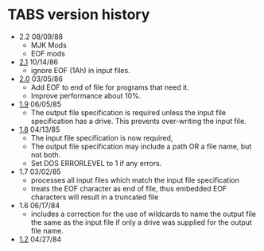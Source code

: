 # TABS version history

- 2.2 08/09/88
  - MJK Mods
  - EOF mods
- [2.1](2.1) 10/14/86
  - ignore EOF (1Ah) in input files.
- [2.0](2.0) 03/05/86
  - Add EOF to end of file for programs that need it.
  - Improve performance about 10%.
- [1.9](1.9) 06/05/85
  - The output file specification is required unless the input file specification has a drive. This prevents over-writing the input file.
- [1.8](1.82) 04/13/85
  - The input file specification is now required,
  - The output file specification may include a path OR a file name, but not both.
  - Set DOS ERRORLEVEL to 1 if any errors.
- 1.7 03/02/85
  - processes all input files which match the input file specification
  - treats the EOF character as end of file, thus embedded EOF characters will result in a truncated file
- 1.6 06/17/84
  - includes a correction for the use of wildcards to name the output file the same as the input file if only a drive was supplied for the output file name.
- [1.2](1.2) 04/27/84
